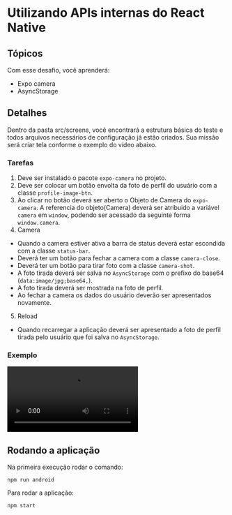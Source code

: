 # Utilizando APIs internas do React Native

## Tópicos
Com esse desafio, você aprenderá:

- Expo camera
- AsyncStorage

## Detalhes

Dentro da pasta src/screens, você encontrará a estrutura básica do teste e todos arquivos necessários de configuração já estão criados. Sua missão será criar tela conforme o exemplo do vídeo abaixo.

### Tarefas

1. Deve ser instalado o pacote `expo-camera` no projeto.
2. Deve ser colocar um botão envolta da foto de perfil do usuário com a classe `profile-image-btn`.
3. Ao clicar no botão deverá ser aberto o Objeto de Camera do `expo-camera`. A referencia do objeto(Camera) deverá ser atribuido a variável `camera` em `window`, podendo ser acessado da seguinte forma `window.camera`.
4. Camera
  - Quando a camera estiver ativa a barra de status deverá estar escondida com a classe `status-bar`.
  - Deverá ter um botão para fechar a camera com a classe `camera-close`.
  - Deverá ter um botão para tirar foto com a classe `camera-shot`.
  - A foto tirada deverá ser salva no `AsyncStorage` com o prefixo do base64 (`data:image/jpg;base64,`).
  - A foto tirada deverá ser mostrada na foto de perfil.
  - Ao fechar a camera os dados do usuário deverão ser apresentados novamente.
5. Reload
  - Quando recarregar a aplicação deverá ser apresentado a foto de perfil tirada pelo usuário que foi salva no `AsyncStorage`.

### Exemplo
![](https://codenation-challenges.s3-us-west-1.amazonaws.com/react-native-4/react-native-4.webm)

## Rodando a aplicação
Na primeira execução rodar o comando:
```
npm run android
```
Para rodar a aplicação:
```
npm start
```

